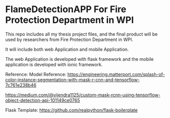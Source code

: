 # FlameDetectionAPP For Fire Protection Department in WPI


This repo includes all my thesis project files, and the final product will be used by researchers from Fire Protection Department in WPI.

It will include both web Application and mobile Application.

The web Application is developed with flask framework and the mobile application is developed with ionic framework.

Reference:
Model Reference: https://engineering.matterport.com/splash-of-color-instance-segmentation-with-mask-r-cnn-and-tensorflow-7c761e238b46

https://medium.com/@vijendra1125/custom-mask-rcnn-using-tensorflow-object-detection-api-101149ce0765

Flask Template:  https://github.com/realpython/flask-boilerplate


